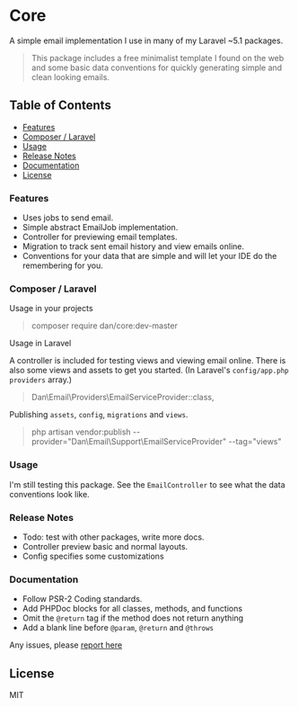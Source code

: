 # Core

A simple email implementation I use in many of my Laravel ~5.1 packages. 

> This package includes a free minimalist template I found on the web and some
basic data conventions for quickly generating simple and clean looking emails.


## Table of Contents

- [Features](#features)
- [Composer / Laravel](#including)
- [Usage](#usage)
- [Release Notes](#notes)
- [Documentation](#documentation)
- [License](#license)


### Features <a name="features"></a>

- Uses jobs to send email.
- Simple abstract EmailJob implementation.
- Controller for previewing email templates.
- Migration to track sent email history and view emails online.
- Conventions for your data that are simple and will let your IDE do the remembering for you.

### Composer / Laravel <a name="including"></a>

Usage in your projects

> composer require dan/core:dev-master

Usage in Laravel

A controller is included for testing views and viewing email online. There is 
also some views and assets to get you started. (In Laravel's `config/app.php` 
`providers` array.)

> Dan\Email\Providers\EmailServiceProvider::class,

Publishing `assets`, `config`, `migrations` and `views`.

> php artisan vendor:publish --provider="Dan\Email\Support\EmailServiceProvider" --tag="views"


### Usage <a name="usage"></a>

I'm still testing this package. See the `EmailController` to see what the data 
conventions look like.


### Release Notes<a name="notes"></a>

- Todo: test with other packages, write more docs.
- Controller preview basic and normal layouts.
- Config specifies some customizations


### Documentation<a name="documentation"></a>

- Follow PSR-2 Coding standards.
- Add PHPDoc blocks for all classes, methods, and functions
- Omit the `@return` tag if the method does not return anything
- Add a blank line before `@param`, `@return` and `@throws`

Any issues, please [report here](https://github.com/danrichards/email/issues)


## License<a name="license"></a>

MIT